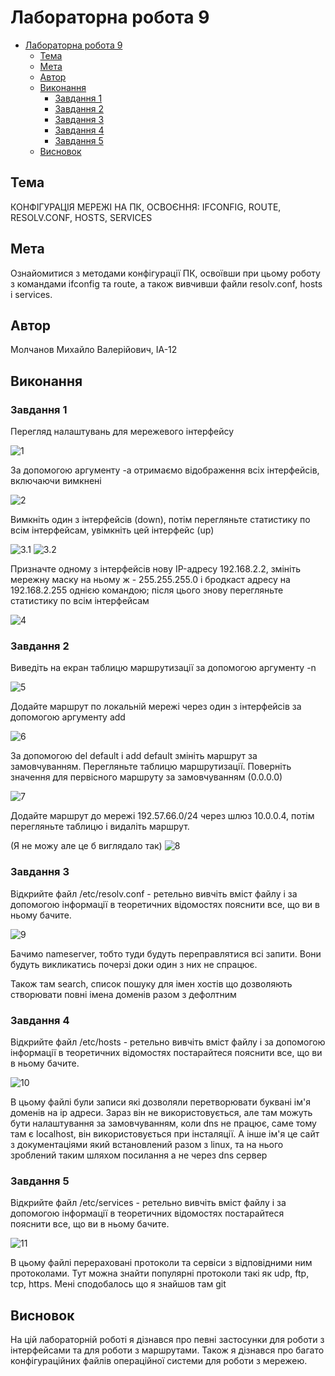 # Лабораторна робота 9

- [Лабораторна робота 9](#лабораторна-робота-9)
  - [Тема](#тема)
  - [Мета](#мета)
  - [Автор](#автор)
  - [Виконання](#виконання)
    - [Завдання 1](#завдання-1)
    - [Завдання 2](#завдання-2)
    - [Завдання 3](#завдання-3)
    - [Завдання 4](#завдання-4)
    - [Завдання 5](#завдання-5)
  - [Висновок](#висновок)

## Тема

КОНФІГУРАЦІЯ МЕРЕЖІ НА ПК, ОСВОЄННЯ: IFCONFIG, ROUTE, RESOLV.CONF, HOSTS, SERVICES

## Мета

Ознайомитися з методами конфігурації ПК, освоївши при цьому роботу з командами ifconfig та route, а також вивчивши файли resolv.conf, hosts і services.

## Автор

Молчанов Михайло Валерійович, ІА-12

## Виконання

### Завдання 1

Перегляд налаштувань для мережевого інтерфейсу

![1](assets/1.png)

За допомогою аргументу -a отримаємо відображення всіх інтерфейсів, включаючи вимкнені

![2](assets/2.png)

Вимкніть один з інтерфейсів (down), потім перегляньте статистику по всім інтерфейсам, увімкніть цей інтерфейс (up)

![3.1](assets/3.1.png)
![3.2](assets/3.2.png)

Призначте одному з інтерфейсів нову IP-адресу 192.168.2.2, змініть мережну маску на ньому ж - 255.255.255.0 і бродкаст адресу на 192.168.2.255 однією командою; після цього знову перегляньте статистику по всім інтерфейсам

![4](assets/4.png)

### Завдання 2

Виведіть на екран таблицю маршрутизації за допомогою аргументу -n

![5](assets/5.png)

Додайте маршрут по локальній мережі через один з інтерфейсів за допомогою аргументу add

![6](assets/6.png)

За допомогою del default і add default змініть маршрут за замовчуванням. Перегляньте таблицю маршрутизації. Поверніть значення для первісного маршруту за замовчуванням (0.0.0.0)

![7](assets/7.png)

Додайте маршрут до мережі 192.57.66.0/24 через шлюз 10.0.0.4, потім перегляньте таблицю і видаліть маршрут.

(Я не можу але це б виглядало так)
![8](assets/8.png)

### Завдання 3

Відкрийте файл /etc/resolv.conf - ретельно вивчіть вміст файлу і за допомогою інформації в теоретичних відомостях пояснити все, що ви в ньому бачите.

![9](assets/9.png)

Бачимо nameserver, тобто туди будуть переправлятися всі запити. Вони будуть викликатись почерзі доки один з них не спрацює.

Також там search, список пошуку для імен хостів що дозволяють створювати повні імена доменів разом з дефолтним

### Завдання 4

Відкрийте файл /etc/hosts - ретельно вивчіть вміст файлу і за допомогою інформації в теоретичних відомостях постарайтеся пояснити все, що ви в ньому бачите.

![10](assets/10.png)

В цьому файлі були записи які дозволяли перетворювати буквані ім'я доменів на ip адреси. Зараз він не використовується, але там можуть бути налаштування за замовчуванням, коли dns не працює, саме тому там є localhost, він використовується при інсталяції. А інше ім'я це сайт з документаціями який встановлений разом з linux, та на нього зроблений таким шляхом посилання а не через dns сервер

### Завдання 5

Відкрийте файл /etc/services - ретельно вивчіть вміст файлу і за допомогою інформації в теоретичних відомостях постарайтеся пояснити все, що ви в ньому бачите.

![11](assets/11.png)

В цьому файлі перераховані протоколи та сервіси з відповідними ним протоколами. Тут можна знайти популярні протоколи такі як udp, ftp, tcp, https. Мені сподобалось що я знайшов там git

## Висновок

На цій лабораторній роботі я дізнався про певні застосунки для роботи з інтерфейсами та для роботи з маршрутами. Також я дізнався про багато конфігураційних файлів операційної системи для роботи з мережею.
